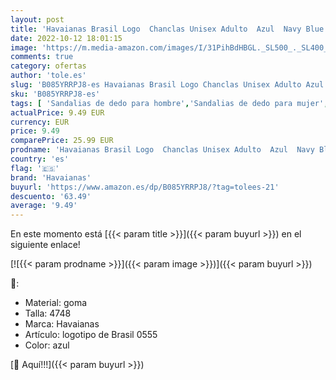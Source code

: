 ```yaml
---
layout: post
title: 'Havaianas Brasil Logo  Chanclas Unisex Adulto  Azul  Navy Blue 01   47 EU'
date: 2022-10-12 18:01:15
image: 'https://m.media-amazon.com/images/I/31PihBdHBGL._SL500_._SL400_.jpg'
comments: true
category: ofertas
author: 'tole.es'
slug: 'B085YRRPJ8-es Havaianas Brasil Logo Chanclas Unisex Adulto Azul Navy...'
sku: 'B085YRRPJ8-es'
tags: [ 'Sandalias de dedo para hombre','Sandalias de dedo para mujer','Sandalias y palas de mujer','Zapatos','Zapatos para hombre','Zapatos para mujer','Zapatos y complementos','chanclas','havaianas','🇪🇸', ]
actualPrice: 9.49 EUR
currency: EUR
price: 9.49
comparePrice: 25.99 EUR
prodname: 'Havaianas Brasil Logo  Chanclas Unisex Adulto  Azul  Navy Blue 01   47 EU'
country: 'es'
flag: '🇪🇸'
brand: 'Havaianas'
buyurl: 'https://www.amazon.es/dp/B085YRRPJ8/?tag=tolees-21'
descuento: '63.49'
average: '9.49'
---
```


En este momento está [{{< param title >}}]({{< param buyurl >}}) en el siguiente enlace!

[![{{< param prodname >}}]({{< param image >}})]({{< param buyurl >}})

🔎:

- Material: goma
- Talla: 4748
- Marca: Havaianas
- Artículo: logotipo de Brasil 0555
- Color: azul

[🛒 Aquí!!!]({{< param buyurl >}})
